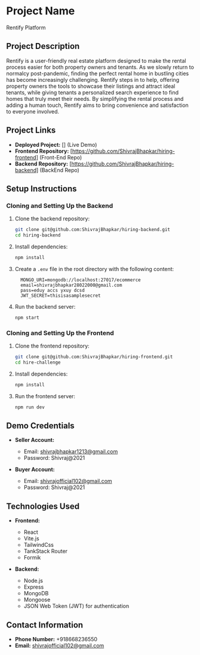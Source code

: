 # Project Name
Rentify Platform

## Project Description
Rentify is a user-friendly real estate platform designed to make the rental process easier for both property owners and tenants. As we slowly return to normalcy post-pandemic, finding the perfect rental home in bustling cities has become increasingly challenging. Rentify steps in to help, offering property owners the tools to showcase their listings and attract ideal tenants, while giving tenants a personalized search experience to find homes that truly meet their needs. By simplifying the rental process and adding a human touch, Rentify aims to bring convenience and satisfaction to everyone involved.

## Project Links
- **Deployed Project:** [] (Live Demo)
- **Frontend Repository:** [https://github.com/ShivrajBhapkar/hiring-frontend] (Front-End Repo)
- **Backend Repository:** [https://github.com/ShivrajBhapkar/hiring-backend] (BackEnd Repo)

## Setup Instructions

### Cloning and Setting Up the Backend
1. Clone the backend repository:
    ```bash
    git clone git@github.com:ShivrajBhapkar/hiring-backend.git
    cd hiring-backend
    ```

2. Install dependencies:
    ```bash
    npm install
    ```

3. Create a `.env` file in the root directory with the following content:
    ```env
      MONGO_URI=mongodb://localhost:27017/ecommerce
      email=shivrajbhapkar28022000@gmail.com
      pass=eduy accs yxuy dcsd
      JWT_SECRET=thisisasamplesecret
    ```

4. Run the backend server:
    ```bash
    npm start
    ```

### Cloning and Setting Up the Frontend
1. Clone the frontend repository:
    ```bash
    git clone git@github.com:ShivrajBhapkar/hiring-frontend.git
    cd hire-challenge
    ```

2. Install dependencies:
    ```bash
    npm install
    ```

3. Run the frontend server:
    ```bash
    npm run dev
    ```

## Demo Credentials
- **Seller Account:**
    - Email: shivrajbhapkar1213@gmail.com
    - Password: Shivraj@2021

- **Buyer Account:**
    - Email: shivrajofficial102@gmail.com
    - Password: Shivraj@2021

## Technologies Used
- **Frontend:**
    - React
    - Vite.js
    - TailwindCss
    - TankStack Router
    - Formik

- **Backend:**
    - Node.js
    - Express
    - MongoDB
    - Mongoose
    - JSON Web Token (JWT) for authentication

## Contact Information
- **Phone Number:** +918668236550
- **Email:** shivrajofficial102@gmail.com
